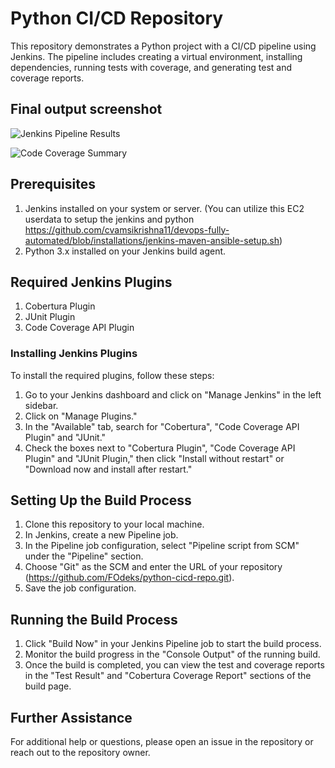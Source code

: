# Python CI/CD Repository

This repository demonstrates a Python project with a CI/CD pipeline using Jenkins. The pipeline includes creating a virtual environment, installing dependencies, running tests with coverage, and generating test and coverage reports.

## Final output screenshot

![Jenkins Pipeline Results](https://github.com/cvamsikrishna11/python-cicd-repo/blob/main/result.png)


![Code Coverage Summary](https://github.com/cvamsikrishna11/python-cicd-repo/blob/main/coverage-summary.png)


## Prerequisites

1. Jenkins installed on your system or server. (You can utilize this EC2 userdata to setup the jenkins and python https://github.com/cvamsikrishna11/devops-fully-automated/blob/installations/jenkins-maven-ansible-setup.sh)
2. Python 3.x installed on your Jenkins build agent.

## Required Jenkins Plugins

1. Cobertura Plugin
2. JUnit Plugin
3. Code Coverage API Plugin

### Installing Jenkins Plugins

To install the required plugins, follow these steps:

1. Go to your Jenkins dashboard and click on "Manage Jenkins" in the left sidebar.
2. Click on "Manage Plugins."
3. In the "Available" tab, search for "Cobertura", "Code Coverage API Plugin" and "JUnit."
4. Check the boxes next to "Cobertura Plugin", "Code Coverage API Plugin"  and "JUnit Plugin," then click "Install without restart" or "Download now and install after restart."

## Setting Up the Build Process

1. Clone this repository to your local machine.
2. In Jenkins, create a new Pipeline job.
3. In the Pipeline job configuration, select "Pipeline script from SCM" under the "Pipeline" section.
4. Choose "Git" as the SCM and enter the URL of your repository  (https://github.com/FOdeks/python-cicd-repo.git).
5. Save the job configuration.

## Running the Build Process

1. Click "Build Now" in your Jenkins Pipeline job to start the build process.
2. Monitor the build progress in the "Console Output" of the running build.
3. Once the build is completed, you can view the test and coverage reports in the "Test Result" and "Cobertura Coverage Report" sections of the build page.

## Further Assistance

For additional help or questions, please open an issue in the repository or reach out to the repository owner.
